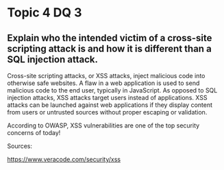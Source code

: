 # Topic 4 DQ 3
## Explain who the intended victim of a cross-site scripting attack is and how it is different than a SQL injection attack.

Cross-site scripting attacks, or XSS attacks, inject malicious code into otherwise safe websites. A flaw in a web application is used to send malicious code to the end user, typically in JavaScript. As opposed to SQL injection attacks, XSS attacks target users instead of applications. XSS attacks can be launched against web applications if they display content from users or untrusted sources without proper escaping or validation.

According to OWASP, XSS vulnerabilities are one of the top security concerns of today!


Sources:

https://www.veracode.com/security/xss
